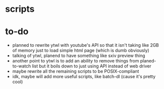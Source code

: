 # scripts

# to-do
- planned to rewrite ytwl with youtube's API so that it isn't taking like 2GB of memory just to load simple html page (which is dumb obviously)
- talking of ytwl, planend to have something like sxiv preview thing
- another point to ytwl is to add an ability to remove things from planed-to-watch list but it boils down to just using API instead of web driver
- maybe rewrite all the remaining scripts to be POSIX-compliant
- idk, maybe will add more useful scripts, like batch-dl (cause it's pretty cool)
